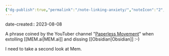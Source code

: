 ```yaml
---
{"dg-publish":true,"permalink":"/note-linking-anxiety/","noteIcon":"2","created":"","updated":""}
---
```


date-created:: 2023-08-08

A phrase coined by the YouTuber channel "[Paperless Movement](https://youtu.be/2r5wrLyl-64?t=795)" when extolling [[MEM.ai\|MEM.ai]] and dissing [[Obsidian\|Obsidian]] :-)

I need to take a second look at Mem.